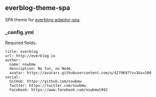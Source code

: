 ## everblog-theme-spa

SPA theme for [everblog-adaptor-spa](https://github.com/everblogjs/everblog-adaptor-spa).

### _config.yml

Required fields:

```
title: everblog
url: http://everblog.io
author:
  name: nswbmw
  description: No fun, no Node.
  avatar: https://avatars.githubusercontent.com/u/4279697?v=3&s=100
social:
  GitHub: https://github.com/nswbmw
  Twitter: https://twitter.com/nswbmw
  Facebook: https://www.facebook.com/nswbmw1992
```